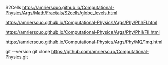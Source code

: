 S2Cells 
https://amrierscuo.github.io/Computational-Physics/Args/Math/Fractals/S2cells/globe_levels.html

https://amrierscuo.github.io/Computational-Physics/Args/Phy/PhI/FI.html

https://amrierscuo.github.io/Computational-Physics/Args/Phy/PhII/FII.html 

https://amrierscuo.github.io/Computational-Physics/Args/Phy/MQ/1mq.html

git --version
git clone https://github.com/amrierscuo/Computational-Physics.git
